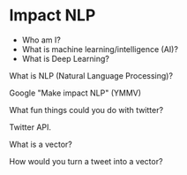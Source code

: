 # Impact NLP

- Who am I?
- What is machine learning/intelligence (AI)?
- What is Deep Learning?

What is NLP (Natural Language Processing)?

Google "Make impact NLP"  (YMMV)

What fun things could you do with twitter?

Twitter API.

What is a vector?

How would you turn a tweet into a vector?


